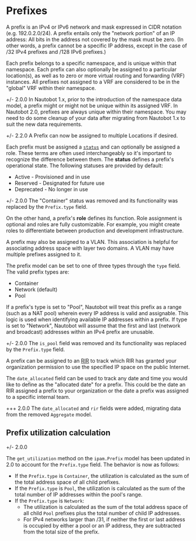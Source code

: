 # Prefixes

A prefix is an IPv4 or IPv6 network and mask expressed in CIDR notation (e.g. 192.0.2.0/24). A prefix entails only the "network portion" of an IP address: All bits in the address not covered by the mask must be zero. (In other words, a prefix cannot be a specific IP address, except in the case of /32 IPv4 prefixes and /128 IPv6 prefixes.)

Each prefix belongs to a specific namespace, and is unique within that namespace. Each prefix can also optionally be assigned to a particular location(s), as well as to zero or more virtual routing and forwarding (VRF) instances. All prefixes not assigned to a VRF are considered to be in the "global" VRF within their namespace.

+/- 2.0.0
    In Nautobot 1.x, prior to the introduction of the namespace data model, a prefix might or might not be unique within its assigned VRF. In Nautobot 2.0, prefixes are always unique within their namespace. You may need to do some cleanup of your data after migrating from Nautobot 1.x to suit the new data requirements.

+/- 2.2.0
    A Prefix can now be assigned to multiple Locations if desired.

Each prefix must be assigned a [`status`](../../platform-functionality/status.md) and can optionally be assigned a role. These terms are often used interchangeably so it's important to recognize the difference between them. The **status** defines a prefix's operational state. The following statuses are provided by default:

* Active - Provisioned and in use
* Reserved - Designated for future use
* Deprecated - No longer in use

+/- 2.0.0
    The "Container" status was removed and its functionality was replaced by the `Prefix.type` field.

On the other hand, a prefix's **role** defines its function. Role assignment is optional and roles are fully customizable. For example, you might create roles to differentiate between production and development infrastructure.

A prefix may also be assigned to a VLAN. This association is helpful for associating address space with layer two domains. A VLAN may have multiple prefixes assigned to it.

The prefix model can be set to one of three types through the `type` field. The valid prefix types are:

* Container
* Network (default)
* Pool

If a prefix's type is set to "Pool", Nautobot will treat this prefix as a range (such as a NAT pool) wherein every IP address is valid and assignable. This logic is used when identifying available IP addresses within a prefix. If type is set to "Network", Nautobot will assume that the first and last (network and broadcast) addresses within an IPv4 prefix are unusable.

+/- 2.0.0
    The `is_pool` field was removed and its functionality was replaced by the `Prefix.type` field.

A prefix can be assigned to an [RIR](rir.md) to track which RIR has granted your organization permission to use the specified IP space on the public Internet.

The `date_allocated` field can be used to track any date and time you would like to define as the "allocated date" for a prefix. This could be the date an RIR assigned a prefix to your organization or the date a prefix was assigned to a specific internal team.

+++ 2.0.0
    The `date_allocated` and `rir` fields were added, migrating data from the removed `Aggregate` model.

## Prefix utilization calculation

+/- 2.0.0

The `get_utilization` method on the `ipam.Prefix` model has been updated in 2.0 to account for the `Prefix.type` field. The behavior is now as follows:

* If the `Prefix.type` is `Container`, the utilization is calculated as the sum of the total address space of all child prefixes.
* If the `Prefix.type` is `Pool`, the utilization is calculated as the sum of the total number of IP addresses within the pool's range.
* If the `Prefix.type` is `Network`:
    * The utilization is calculated as the sum of the total address space of all child `Pool` prefixes plus the total number of child IP addresses.
    * For IPv4 networks larger than /31, if neither the first or last address is occupied by either a pool or an IP address, they are subtracted from the total size of the prefix.
